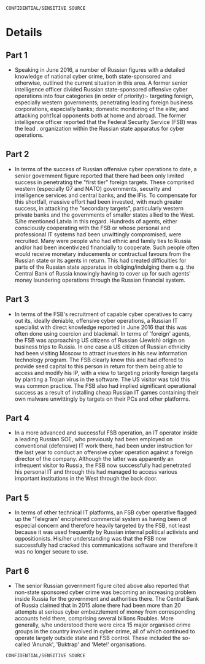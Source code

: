 ```
CONFIDENTIAL/SENSITIVE SOURCE
```

# Details

## Part 1

* Speaking in June 2016, a number of Russian figures with a detailed knowledge of national cyber crime, both state-sponsored and otherwise, outlined the current situation in this area. A former senior intelligence officer divided Russian state-sponsored offensive cyber operations into four categories \(in order of priority\):- targeting foreign, especially western governments; penetrating leading foreign business corporations, especially banks; domestic monitoring of the elite; and attacking poht1cal opponents both at home and abroad. The former intelligence officer reported that the Federal Security Service \(FSB\) was the lead . organization within the Russian state apparatus for cyber operations.

## Part 2

* In terms of the success of Russian offensive cyber operations to date, a senior government figure reported that there had been only limited success in penetrating the "first tier" foreign targets. These comprised western \(especially G7 and NATO\) governments, security and intelligence services and central banks, and the IFis. To compensate for this shortfall, massive effort had been invested, with much greater success, in attacking the "secondary targets", particularly western private banks and the governments of smaller states allied to the West. S/he mentioned Latvia in this regard. Hundreds of agents, either consciously cooperating with the FSB or whose personal and professional IT systems had been unwittingly compromised, were recruited. Many were people who had ethnic and family ties to Russia and/or had been incentivized financially to cooperate. Such people often would receive monetary inducements or contractual favours from the Russian state or its agents in return. This had created difficulties for parts of the Russian state apparatus in obliging/indulging them e.g. the Central Bank of Russia knowingly having to cover up for such agents' money laundering operations through the Russian financial system.

## Part 3

* In terms of the FSB's recruitment of capable cyber operatives to carry out its, ideally deniable, offensive cyber operations, a Russian IT specialist with direct knowledge reported in June 2016 that this was often done using coercion and blackmail. In terms of 'foreign' agents, the FSB was approaching US citizens of Russian \(Jewish\) origin on business trips to Russia. In one case a US citizen of Russian ethnicity had been visiting Moscow to attract investors in his new information technology program. The FSB clearly knew this and had offered to provide seed capital to this person in return for them being able to access and modify his IP, with a view to targeting priority foreign targets by planting a Trojan virus in the software. The US visitor was told this was common practice. The FSB also had implied significant operational success as a result of installing cheap Russian IT games containing their own malware unwittingly by targets on their PCs and other platforms.

## Part 4

* In a more advanced and successful FSB operation, an IT operator inside a  leading Russian SOE, who previously had been employed on conventional \(defensive\) IT work there, had been under instruction for the last year to conduct an offensive cyber operation against a foreign director of the company. Although the latter was apparently an infrequent visitor to Russia, the FSB now successfully had penetrated his personal IT and through this had managed to access various important institutions in the West through the back door.

## Part 5

* In terms of other technical IT platforms, an FSB cyber operative flagged up the 'Telegram' enciphered commercial system as having been of especial concern and therefore heavily targeted by the FSB, not least because it was used frequently by Russian internal political activists and oppositionists. His/her understanding was that the FSB now successfully had cracked this communications software and therefore it was no longer secure to use.

## Part 6

* The senior Russian government figure cited above also reported that non-state sponsored cyber crime was becoming an increasing problem inside Russia for the government and authorities there. The Central Bank of Russia claimed that in 2015 alone there had been more than 20 attempts at serious cyber embezzlement of money from corresponding accounts held there, comprising several billions Roubles. More generally, s/he understood there were circa 15 major organised crime groups in the country involved in cyber crime, all of which continued to operate largely outside state and FSB control. These included the so-called 'Anunak',
  'Buktrap' and 'Mete!' organisations.



```
CONFIDENTIAL/SENSITIVE SOURCE
```



